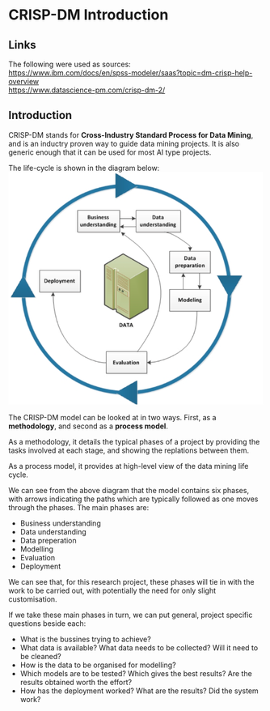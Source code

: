 # CRISP-DM Introduction

## Links
The following were used as sources:      
https://www.ibm.com/docs/en/spss-modeler/saas?topic=dm-crisp-help-overview      
https://www.datascience-pm.com/crisp-dm-2/

## Introduction
CRISP-DM stands for **Cross-Industry Standard Process for Data Mining**, and is an inductry proven way to guide data mining projects. It is also generic enough that it can be used for most AI type projects. 

The life-cycle is shown in the diagram below:
![image](Images/crisp-dm_lifecycle.png)

The CRISP-DM model can be looked at in two ways. First, as a **methodology**, and second as a **process model**. 

As a methodology, it details the typical phases of a project by providing the tasks involved at each stage, and showing the replations between them. 

As a process model, it provides at high-level view of the data mining life cycle. 

We can see from the above diagram that the model contains six phases, with arrows indicating the paths which are typically followed as one moves through the phases. The main phases are:
- Business understanding
- Data understanding
- Data preperation
- Modelling
- Evaluation
- Deployment

We can see that, for this research project, these phases will tie in with the work to be carried out, with potentially the need for only slight customisation. 

If we take these main phases in turn, we can put general, project specific questions beside each:
- What is the bussines trying to achieve?
- What data is available? What data needs to be collected? Will it need to be cleaned?
- How is the data to be organised for modelling?
- Which models are to be tested? Which gives the best results? Are the results obtained worth the effort?
- How has the deployment worked? What are the results? Did the system work?
